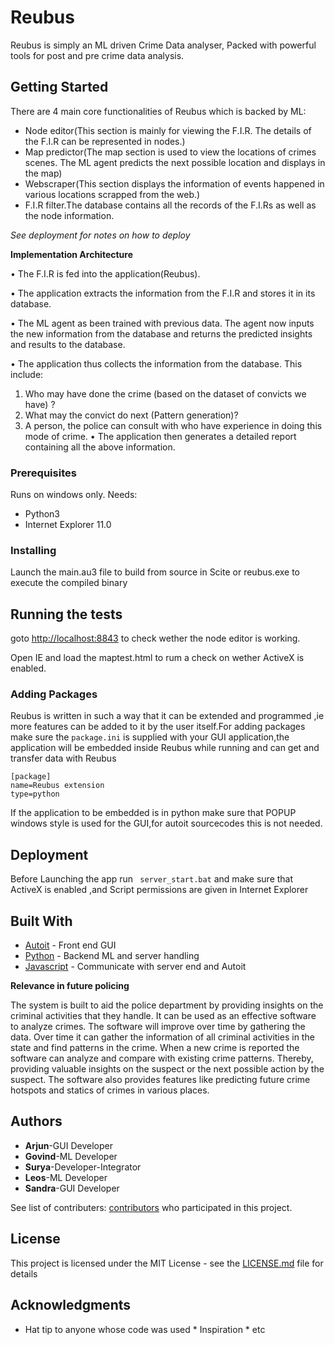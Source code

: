  # Reubus

Reubus is simply an ML driven Crime Data analyser, Packed with powerful tools for post and pre crime data analysis.
 
## Getting Started 

There are 4 main core functionalities of Reubus 
which is backed by ML:

- Node editor(This section is mainly for viewing the F.I.R. The details of the F.I.R can be represented in nodes.)
- Map predictor(The map section  is used to view the locations of crimes scenes. The ML agent predicts the next possible location and displays in the map)
- Webscraper(This section displays the information of events happened in various locations scrapped from the web.)
- F.I.R filter.The database contains all the records of the F.I.Rs as well as the node information.

*See deployment for notes on how to deploy*


**Implementation Architecture**

• The F.I.R is fed into the application(Reubus).

• The application extracts the information from the F.I.R and stores it in its database.

• The ML agent as been trained with previous data. The agent now inputs the new information from the database and returns the predicted insights and results to the database.

• The application thus collects the information from the database. This include:

1. Who may have done the crime (based on the dataset of convicts we have) ?
2. What may the convict do next (Pattern generation)?
3. A person, the police can consult with who have experience in doing this mode of crime.
• The application then generates a detailed report containing all the above information.                                                                                                                                                                     
### Prerequisites 

Runs on windows only. Needs:

- Python3
- Internet Explorer 11.0

### Installing

Launch the main.au3 file to build from source in Scite or reubus.exe to execute the compiled binary

## Running the tests 

goto [http://localhost:8843](http://localhost:8843)
to check wether the node editor is working.

Open IE and load the maptest.html to rum a check on wether ActiveX is enabled.

### Adding Packages

 Reubus is written in such a way that it can be extended and programmed ,ie more features can be added to it by the user itself.For adding packages make sure the ```package.ini``` is supplied with your GUI application,the application will be embedded inside Reubus while running and can get and transfer data with Reubus

 ``` 
[package]
name=Reubus extension
type=python
 ``` 

If the application to be embedded is in python make sure that POPUP windows style is used for the GUI,for autoit sourcecodes this is not needed.


## Deployment

 Before Launching the app run ``` server_start.bat``` and make sure that ActiveX is enabled ,and Script permissions are given in Internet Explorer

## Built With

* [Autoit](http://www.dropwizard.io/1.0.2/docs/) - Front end GUI
* [Python](https://maven.apache.org/) - Backend ML and server handling
* [Javascript](https://rometools.github.io/rome/) - Communicate with server end and Autoit


**Relevance in future policing**

 The system is built to aid the police department by providing insights on the criminal activities that they handle. It can be used as an effective software to analyze crimes. The software will improve over time by gathering the data. Over time it can gather the information of all criminal activities in the state and find patterns in the crime. When a new crime is reported the software can analyze and compare with existing crime patterns. Thereby, providing valuable insights on the suspect or the next possible action by the suspect. The software also provides features like predicting future crime hotspots and statics of crimes in various places.

 ## Authors 

* **Arjun**-GUI Developer
* **Govind**-ML Developer
* **Surya**-Developer-Integrator
* **Leos**-ML Developer
* **Sandra**-GUI Developer


See list of contributers: [contributors](https://github.com/HacKP-CyberDome/reubus-app/network/dependencies) who participated in this project.

 ## License

 This project is licensed under the MIT License - see the [LICENSE.md](LICENSE.md) file for details

 ## Acknowledgments 


* Hat tip to anyone whose code was used * Inspiration * etc 
